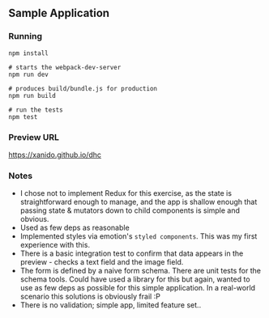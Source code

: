 ## Sample Application

### Running

    npm install

    # starts the webpack-dev-server
    npm run dev

    # produces build/bundle.js for production
    npm run build

    # run the tests
    npm test

### Preview URL

https://xanido.github.io/dhc

### Notes

* I chose not to implement Redux for this exercise, as the state is straightforward enough to manage, and the app is shallow enough that passing state & mutators down to child components is simple and obvious.
* Used as few deps as reasonable
* Implemented styles via emotion's `styled components`. This was my first experience with this.
* There is a basic integration test to confirm that data appears in the preview - checks a text field and the image field.
* The form is defined by a naive form schema. There are unit tests for the schema tools. Could have used a library for this but again, wanted to use as few deps as possible for this simple application. In a real-world scenario this solutions is obviously frail :P
* There is no validation; simple app, limited feature set..
